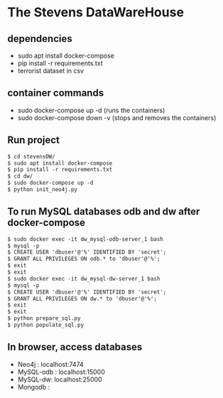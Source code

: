 # The Stevens DataWareHouse

## dependencies
- sudo apt install docker-compose
- pip install -r requirements.txt
- terrorist dataset in csv

## container commands 
- sudo docker-compose up -d (runs the containers)
- sudo docker-compose down -v (stops and removes the containers)


## Run project
```rst
$ cd stevensDW/
$ sudo apt install docker-compose
$ pip install -r requirements.txt
$ cd dw/
$ sudo docker-compose up -d
$ python init_neo4j.py
```

## To run MySQL databases odb and dw after docker-compose
```rst
$ sudo docker exec -it dw_mysql-odb-server_1 bash
$ mysql -p
$ CREATE USER 'dbuser'@'%' IDENTIFIED BY 'secret';
$ GRANT ALL PRIVILEGES ON odb.* to 'dbuser'@'%';
$ exit
$ exit
$ sudo docker exec -it dw_mysql-dw-server_1 bash
$ mysql -p
$ CREATE USER 'dbuser'@'%' IDENTIFIED BY 'secret';
$ GRANT ALL PRIVILEGES ON dw.* to 'dbuser'@'%';
$ exit
$ exit
$ python prepare_sql.py
$ python populate_sql.py
```

## In browser, access databases

- Neo4j : localhost:7474
- MySQL-odb : localhost:15000
- MySQL-dw: localhost:25000
- Mongodb : 
